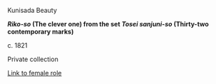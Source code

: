 Kunisada Beauty

**_Riko-so_ (The clever one) from the set _Tosei sanjuni-so_ (Thirty-two contemporary marks)**

c. 1821

Private collection

[Link to female role](/theme/fan-prints-two)
